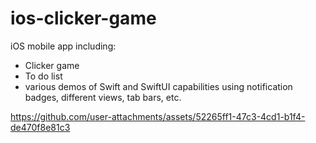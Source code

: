 # ios-clicker-game
iOS mobile app including:
- Clicker game
- To do list
- various demos of Swift and SwiftUI capabilities using notification badges, different views, tab bars, etc.


https://github.com/user-attachments/assets/52265ff1-47c3-4cd1-b1f4-de470f8e81c3

